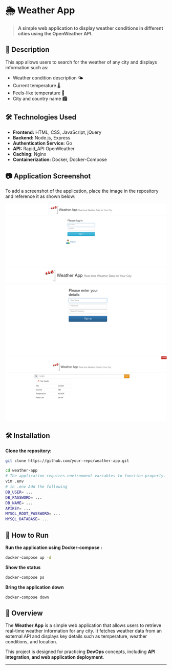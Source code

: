 # 🌦️ Weather App

> **A simple web application to display weather conditions in different cities using the OpenWeather API.**

## 🚀 **Description**
This app allows users to search for the weather of any city and displays information such as:  
- Weather condition description 🌤️  
- Current temperature 🌡️  
- Feels-like temperature 👕  
- City and country name 🏙️  

## 🛠 **Technologies Used**
- **Frontend:** HTML, CSS, JavaScript, jQuery  
- **Backend:** Node.js, Express
- **Authentication Service:** Go  
- **API:** Rapid_API OpenWeather
- **Caching:** Nginx  
- **Containerization:** Docker, Docker-Compose  

## 📷 Application Screenshot

To add a screenshot of the application, place the image in the repository and reference it as shown below:

![Application Screenshot](photo_2.PNG)
![Application Screenshot](photo_3.PNG)
![Application Screenshot](photo_1.PNG)

## 🛠 **Installation**

  **Clone the repository:**
   ```sh
   git clone https://github.com/your-repo/weather-app.git
   ```
   ```sh
   cd weather-app
   # The application requires environment variables to function properly. Create a .env file and define the required variables.
   vim .env
   # in .env Add the following
   DB_USER= ...
   DB_PASSWORD= ...
   DB_NAME= ...
   APIKEY= ...
   MYSQL_ROOT_PASSWORD= ...
   MYSQL_DATABASE= ...
   ```

## 🔧 **How to Run**
 **Run the application using Docker-compose :**  
   ```sh
   docker-compose up -d
   ```
 **Show the status**
   ```sh
   docker-compose ps
   ``` 
 **Bring the application down**
   ```sh
   docker-compose down
   ``` 
## 🚀 **Overview**

The **Weather App** is a simple web application that allows users to retrieve real-time weather information for any city. It fetches weather data from an external API and displays key details such as temperature, weather conditions, and location. 

This project is designed for practicing **DevOps** concepts, including **API integration, and web application deployment**.

---

